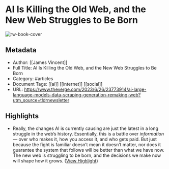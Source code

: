 # AI Is Killing the Old Web, and the New Web Struggles to Be Born

![rw-book-cover](https://cdn.vox-cdn.com/thumbor/rJHOJSTk0nWQ7r9pXblYFWLDBTU=/0x0:2040x1360/1200x628/filters:focal(1076x1303:1077x1304)/cdn.vox-cdn.com/uploads/chorus_asset/file/24390468/STK149_AI_Chatbot_K_Radtke.jpg)

## Metadata
- Author: [[James Vincent]]
- Full Title: AI Is Killing the Old Web, and the New Web Struggles to Be Born
- Category: #articles
- Document Tags: [[ai]] [[internet]] [[social]] 
- URL: https://www.theverge.com/2023/6/26/23773914/ai-large-language-models-data-scraping-generation-remaking-web?utm_source=tldrnewsletter

## Highlights
- Really, the changes AI is currently causing are just the latest in a long struggle in the web’s history. Essentially, this is a battle over *information* — over who makes it, how you access it, and who gets paid. But just because the fight is familiar doesn’t mean it doesn’t matter, nor does it guarantee the system that follows will be better than what we have now. The new web is struggling to be born, and the decisions we make now will shape how it grows. ([View Highlight](https://read.readwise.io/read/01h4188nkq0yx2pbaexh707y86))
